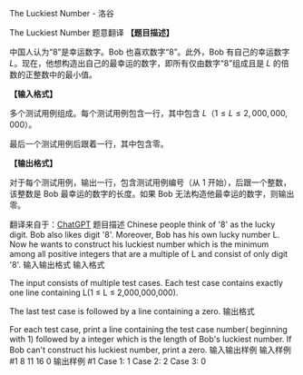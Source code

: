 



The Luckiest Number - 洛谷














The Luckiest Number
题意翻译
**【题目描述】**

中国人认为“8”是幸运数字。Bob 也喜欢数字“8”。此外，Bob 有自己的幸运数字 $L$。现在，他想构造出自己的最幸运的数字，即所有仅由数字“8”组成且是 $L$ 的倍数的正整数中的最小值。

**【输入格式】**

多个测试用例组成。每个测试用例包含一行，其中包含 $L$（$1 ≤ L ≤ 2,000,000,000$）。

最后一个测试用例后跟着一行，其中包含零。

**【输出格式】**

对于每个测试用例，输出一行，包含测试用例编号（从 $1$ 开始），后跟一个整数，该整数是 Bob 最幸运的数字的长度。如果 Bob 无法构造他最幸运的数字，则输出零。

翻译来自于：[ChatGPT](https://chatgpt.com/)
题目描述
Chinese people think of '8' as the lucky digit. Bob also likes digit '8'. Moreover, Bob has his own lucky number L. Now he wants to construct his luckiest number which is the minimum among all positive integers that are a multiple of L and consist of only digit '8'.
输入输出格式
输入格式

The input consists of multiple test cases. Each test case contains exactly one line containing L(1 ≤ L ≤ 2,000,000,000).

The last test case is followed by a line containing a zero.
输出格式

For each test case, print a line containing the test case number( beginning with 1) followed by a integer which is the length of Bob's luckiest number. If Bob can't construct his luckiest number, print a zero.
输入输出样例
输入样例 #1
8
11
16
0
输出样例 #1
Case 1: 1
Case 2: 2
Case 3: 0






